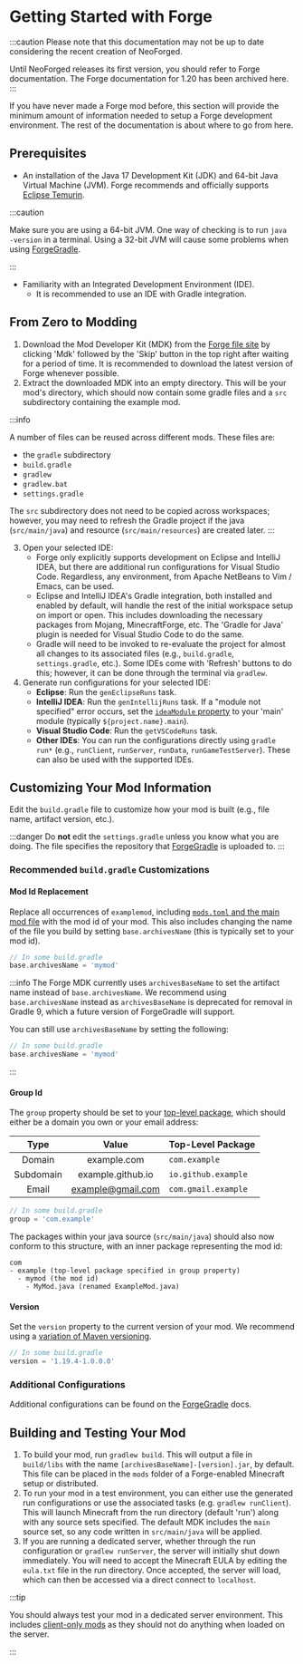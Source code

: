 # Getting Started with Forge

:::caution
Please note that this documentation may not be up to date considering the recent creation of NeoForged.

Until NeoForged releases its first version, you should refer to Forge documentation. The Forge documentation for 1.20 has been archived here.
:::

If you have never made a Forge mod before, this section will provide the minimum amount of information needed to setup a Forge development environment. The rest of the documentation is about where to go from here.

## Prerequisites

- An installation of the Java 17 Development Kit (JDK) and 64-bit Java Virtual Machine (JVM). Forge recommends and officially supports [Eclipse Temurin][jdk].

:::caution

Make sure you are using a 64-bit JVM. One way of checking is to run `java -version` in a terminal. Using a 32-bit JVM will cause some problems when using [ForgeGradle].

:::

- Familiarity with an Integrated Development Environment (IDE).
  - It is recommended to use an IDE with Gradle integration.

## From Zero to Modding

1. Download the Mod Developer Kit (MDK) from the [Forge file site][files] by clicking 'Mdk' followed by the 'Skip' button in the top right after waiting for a period of time. It is recommended to download the latest version of Forge whenever possible.
2. Extract the downloaded MDK into an empty directory. This will be your mod's directory, which should now contain some gradle files and a `src` subdirectory containing the example mod.

:::info

A number of files can be reused across different mods. These files are:

- the `gradle` subdirectory
- `build.gradle`
- `gradlew`
- `gradlew.bat`
- `settings.gradle`

The `src` subdirectory does not need to be copied across workspaces; however, you may need to refresh the Gradle project if the java (`src/main/java`) and resource (`src/main/resources`) are created later.
:::

3. Open your selected IDE:
   - Forge only explicitly supports development on Eclipse and IntelliJ IDEA, but there are additional run configurations for Visual Studio Code. Regardless, any environment, from Apache NetBeans to Vim / Emacs, can be used.
   - Eclipse and IntelliJ IDEA's Gradle integration, both installed and enabled by default, will handle the rest of the initial workspace setup on import or open. This includes downloading the necessary packages from Mojang, MinecraftForge, etc. The 'Gradle for Java' plugin is needed for Visual Studio Code to do the same.
   - Gradle will need to be invoked to re-evaluate the project for almost all changes to its associated files (e.g., `build.gradle`, `settings.gradle`, etc.). Some IDEs come with 'Refresh' buttons to do this; however, it can be done through the terminal via `gradlew`.
4. Generate run configurations for your selected IDE:
   - **Eclipse**: Run the `genEclipseRuns` task.
   - **IntelliJ IDEA**: Run the `genIntellijRuns` task. If a "module not specified" error occurs, set the [`ideaModule` property][config] to your 'main' module (typically `${project.name}.main`).
   - **Visual Studio Code**: Run the `getVSCodeRuns` task.
   - **Other IDEs**: You can run the configurations directly using `gradle run*` (e.g., `runClient`, `runServer`, `runData`, `runGameTestServer`). These can also be used with the supported IDEs.

## Customizing Your Mod Information

Edit the `build.gradle` file to customize how your mod is built (e.g., file name, artifact version, etc.).

:::danger
Do **not** edit the `settings.gradle` unless you know what you are doing. The file specifies the repository that [ForgeGradle] is uploaded to.
:::

### Recommended `build.gradle` Customizations

#### Mod Id Replacement

Replace all occurrences of `examplemod`, including [`mods.toml` and the main mod file][modfiles] with the mod id of your mod. This also includes changing the name of the file you build by setting `base.archivesName` (this is typically set to your mod id).

```gradle
// In some build.gradle
base.archivesName = 'mymod'
```

:::info
The Forge MDK currently uses `archivesBaseName` to set the artifact name instead of `base.archivesName`. We recommend using `base.archivesName` instead as `archivesBaseName` is deprecated for removal in Gradle 9, which a future version of ForgeGradle will support.

You can still use `archivesBaseName` by setting the following:

```gradle
// In some build.gradle
base.archivesName = 'mymod'
```

:::

#### Group Id

The `group` property should be set to your [top-level package][packaging], which should either be a domain you own or your email address:

|   Type    |       Value       | Top-Level Package   |
| :-------: | :---------------: | :------------------ |
|  Domain   |    example.com    | `com.example`       |
| Subdomain | example.github.io | `io.github.example` |
|   Email   | example@gmail.com | `com.gmail.example` |

```gradle
// In some build.gradle
group = 'com.example'
```

The packages within your java source (`src/main/java`) should also now conform to this structure, with an inner package representing the mod id:

```text
com
- example (top-level package specified in group property)
  - mymod (the mod id)
    - MyMod.java (renamed ExampleMod.java)
```

#### Version

Set the `version` property to the current version of your mod. We recommend using a [variation of Maven versioning][mvnver].

```gradle
// In some build.gradle
version = '1.19.4-1.0.0.0'
```

### Additional Configurations

Additional configurations can be found on the [ForgeGradle] docs.

## Building and Testing Your Mod

1. To build your mod, run `gradlew build`. This will output a file in `build/libs` with the name `[archivesBaseName]-[version].jar`, by default. This file can be placed in the `mods` folder of a Forge-enabled Minecraft setup or distributed.
1. To run your mod in a test environment, you can either use the generated run configurations or use the associated tasks (e.g. `gradlew runClient`). This will launch Minecraft from the run directory (default 'run') along with any source sets specified. The default MDK includes the `main` source set, so any code written in `src/main/java` will be applied.
1. If you are running a dedicated server, whether through the run configuration or `gradlew runServer`, the server will initially shut down immediately. You will need to accept the Minecraft EULA by editing the `eula.txt` file in the run directory. Once accepted, the server will load, which can then be accessed via a direct connect to `localhost`.

:::tip

You should always test your mod in a dedicated server environment. This includes [client-only mods][client] as they should not do anything when loaded on the server.

:::

[jdk]: https://adoptium.net/temurin/releases?version=17 "Eclipse Temurin 17 Prebuilt Binaries"
[ForgeGradle]: https://docs.minecraftforge.net/en/fg-5.x
[files]: https://files.minecraftforge.net "Forge Files distribution site"
[config]: https://docs.minecraftforge.net/en/fg-5.x/configuration/runs/
[modfiles]: ./modfiles.md
[packaging]: ./structuring.md#packaging
[mvnver]: ./versioning.md
[client]: ../concepts/sides.md#writing-one-sided-mods
